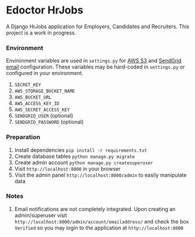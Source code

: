 # Edoctor HrJobs

A Django HrJobs application for Employers, Candidates and Recruiters. This project is a work in progress.

### Environment
Environment variables are used in `settings.py` for [AWS S3](https://aws.amazon.com/s3/) and [SendGrid email](http://sendgrid.com/) configuration. These variables may be hard-coded in `settings.py` or configured in your environment. 
1. `SECRET_KEY`
2. `AWS_STORAGE_BUCKET_NAME`
3. `AWS_BUCKET_URL`
4. `AWS_ACCESS_KEY_ID`
5. `AWS_SECRET_ACCESS_KEY`
6. `SENDGRID_USER` (optional)
7. `SENDGRID_PASSWORD` (optional)

### Preparation
1. Install dependencies `pip install -r requirements.txt`
2. Create database tables `python manage.py migrate`
3. Create admin account `python manage.py createsuperuser`
4. Visit `http://localhost:8000` in your browser
5. Visit the admin panel `http://localhost:8000/admin` to easily manipulate data

### Notes
1. Email notifications are not completely integrated. Upon creating an admin/superuser visit `http://localhost:8000/admin/account/emailaddress/` and check the box `Verified` so you may login to the application at `http://localhost:8000`